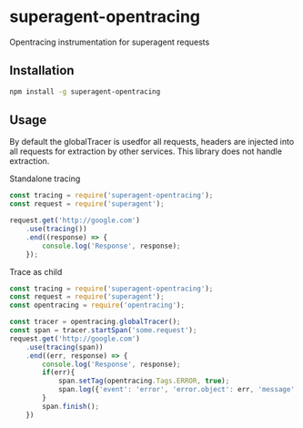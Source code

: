 # superagent-opentracing
Opentracing instrumentation for superagent requests

## Installation

```bash
npm install -g superagent-opentracing
```

## Usage
By default the globalTracer is usedfor all requests, headers are injected into all requests for extraction by other services. This library does not handle extraction.

Standalone tracing
```typescript
const tracing = require('superagent-opentracing');
const request = require('superagent');

request.get('http://google.com')
    .use(tracing())
    .end((response) => {
        console.log('Response', response);
    });
```

Trace as child
```typescript
const tracing = require('superagent-opentracing');
const request = require('superagent');
const opentracing = require('opentracing');

const tracer = opentracing.globalTracer();
const span = tracer.startSpan('some.request');
request.get('http://google.com')
    .use(tracing(span))
    .end((err, response) => {
        console.log('Response', response);
        if(err){
            span.setTag(opentracing.Tags.ERROR, true);
            span.log({'event': 'error', 'error.object': err, 'message': err.message, 'stack': err.stack});
        }
        span.finish();
    })
```